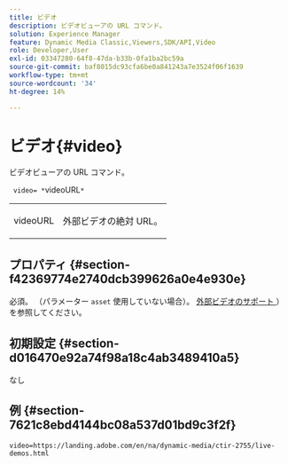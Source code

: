```yaml
---
title: ビデオ
description: ビデオビューアの URL コマンド。
solution: Experience Manager
feature: Dynamic Media Classic,Viewers,SDK/API,Video
role: Developer,User
exl-id: 03347280-64f8-47da-b33b-0fa1ba2bc59a
source-git-commit: baf8015dc93cfa6be0a841243a7e3524f06f1639
workflow-type: tm+mt
source-wordcount: '34'
ht-degree: 14%

---
```


# ビデオ{#video}

ビデオビューアの URL コマンド。

` video= *`videoURL`*`

<table id="table_C616483932C2482CA9794DDD7313FD7C"> 
 <tbody> 
  <tr> 
   <td colname="col1"> <p> <span class="codeph"> <span class="varname"> videoURL</span> </span> </p> </td> 
   <td colname="col2"> <p> 外部ビデオの絶対 URL。 </p> </td> 
  </tr> 
 </tbody> 
</table>

## プロパティ {#section-f42369774e2740dcb399626a0e4e930e}

必須。 （パラメーター `asset` 使用していない場合）。 [&#x200B; 外部ビデオのサポート &#x200B;](../../../c-html5-s7-aem-asset-viewers/c-html5-video-reference/r-html5-video-viewer-20-external-video-support.md#concept-22c67fee43274a29b28ee16770b1b1f3)）を参照してください。

## 初期設定 {#section-d016470e92a74f98a18c4ab3489410a5}

なし

## 例 {#section-7621c8ebd4144bc08a537d01bd9c3f2f}

```
video=https://landing.adobe.com/en/na/dynamic-media/ctir-2755/live-demos.html
```
